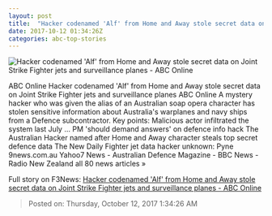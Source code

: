 ```yaml
---
layout: post
title:  "Hacker codenamed 'Alf' from Home and Away stole secret data on Joint Strike Fighter jets and surveillance planes - ABC Online"
date: 2017-10-12 01:34:26Z
categories: abc-top-stories
---
```


![Hacker codenamed 'Alf' from Home and Away stole secret data on Joint Strike Fighter jets and surveillance planes - ABC Online](http://www.abc.net.au/news/image/8207874-1x1-700x700.jpg)

ABC Online Hacker codenamed 'Alf' from Home and Away stole secret data on Joint Strike Fighter jets and surveillance planes ABC Online A mystery hacker who was given the alias of an Australian soap opera character has stolen sensitive information about Australia's warplanes and navy ships from a Defence subcontractor. Key points: Malicious actor infiltrated the system last July ... PM 'should demand answers' on defence info hack The Australian Hacker named after Home and Away character steals top secret defence data The New Daily Fighter jet data hacker unknown: Pyne 9news.com.au Yahoo7 News - Australian Defence Magazine - BBC News - Radio New Zealand all 80 news articles »


Full story on F3News: [Hacker codenamed 'Alf' from Home and Away stole secret data on Joint Strike Fighter jets and surveillance planes - ABC Online](http://www.f3nws.com/n/xEHJMF)

> Posted on: Thursday, October 12, 2017 1:34:26 AM
